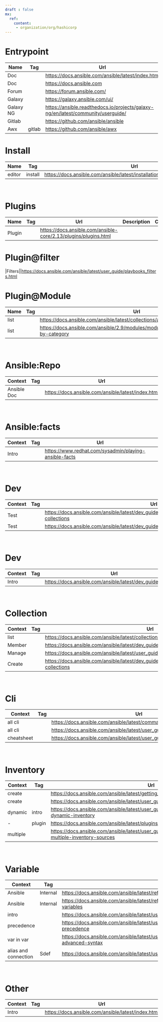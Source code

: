 ```yaml
---
draft : false
mx:
  ref:
    content: 
     - organization/org/hashicorp
---
```




# Entrypoint
|Name|Tag|Url|Description|Comment
|-|-|-|-|-|
|Doc||https://docs.ansible.com/ansible/latest/index.html
|Doc||https://docs.ansible.com
|Forum||https://forum.ansible.com/
|Galaxy||https://galaxy.ansible.com/ui/
|Galaxy NG||https://ansible.readthedocs.io/projects/galaxy-ng/en/latest/community/userguide/
|Gitlab||https://github.com/ansible/ansible
|Awx|gitlab|https://github.com/ansible/awx|

# Install
|Name|Tag|Url|Description|Comment
|-|-|-|-|-|
|editor|install|https://docs.ansible.com/ansible/latest/installation_guide/intro_installation.html
<br>

# Plugins
|Name|Tag|Url|Description|Comment
|-|-|-|-|-|
|Plugin||https://docs.ansible.com/ansible-core/2.13/plugins/plugins.html

# Plugin@filter
|Filters||https://docs.ansible.com/ansible/latest/user_guide/playbooks_filters.html

# Plugin@Module
|Name|Tag|Url|Description|Comment
|-|-|-|-|-|
|list||https://docs.ansible.com/ansible/latest/collections/all_plugins.html#
|list||https://docs.ansible.com/ansible/2.9/modules/modules_by_category.html#modules-by-category
<br>

# Ansible:Repo

|Context|Tag|Url|
|-|-|-|
|Ansible Doc||https://docs.ansible.com/ansible/latest/index.html

<br>

# Ansible:facts
|Context|Tag|Url|
|-|-|-|
|Intro||https://www.redhat.com/sysadmin/playing-ansible-facts
<br>

# Dev
|Context|Tag|Url|
|-|-|-|
|Test||https://docs.ansible.com/ansible/latest/dev_guide/developing_collections_testing.html#testing-collections
|Test||https://docs.ansible.com/ansible/latest/dev_guide/testing.html
<br>

# Dev
|Context|Tag|Url|
|-|-|-|
|Intro||https://docs.ansible.com/ansible/latest/dev_guide/index.html
<br>

# Collection
|Context|Tag|Url|
|-|-|-|
|list||https://docs.ansible.com/ansible/latest/collections/index.html
|Member||https://docs.ansible.com/ansible/latest/dev_guide/developing_collections_structure.html
|Manage||https://docs.ansible.com/ansible/latest/user_guide/collections_using.html
|Create||https://docs.ansible.com/ansible/latest/dev_guide/developing_collections.html#developing-collections
<br>

# Cli
|Context|Tag|Url|
|-|-|-|
|all cli||https://docs.ansible.com/ansible/latest/command_guide/index.html
|all cli||https://docs.ansible.com/ansible/latest/user_guide/command_line_tools.html
|cheatsheet||https://docs.ansible.com/ansible/latest/user_guide/cheatsheet.html
<br>

# Inventory
|Context|Tag|Url|
|-|-|-|
|create||https://docs.ansible.com/ansible/latest/getting_started/get_started_inventory.html
|create||https://docs.ansible.com/ansible/latest/user_guide/intro_inventory.html
|dynamic|intro|https://docs.ansible.com/ansible/latest/user_guide/intro_dynamic_inventory.html#intro-dynamic-inventory
|-|plugin|https://docs.ansible.com/ansible/latest/plugins/inventory.html#inventory-plugins
|multiple||https://docs.ansible.com/ansible/latest/user_guide/intro_inventory.html#using-multiple-inventory-sources
<br>

# Variable
|Context|Tag|Url|
|-|-|-|
|Ansible|Internal|https://docs.ansible.com/ansible/latest/reference_appendices/special_variables.html
|Ansible|Internal|https://docs.ansible.com/ansible/latest/reference_appendices/special_variables.html#special-variables
|intro||https://docs.ansible.com/ansible/latest/user_guide/playbooks_variables.html
|precedence||https://docs.ansible.com/ansible/latest/user_guide/playbooks_variables.html#ansible-variable-precedence
|var in var||https://docs.ansible.com/ansible/latest/user_guide/playbooks_advanced_syntax.html#playbooks-advanced-syntax
|alias and connection|Sdef|https://docs.ansible.com/ansible/latest/user_guide/intro_inventory.html#behavioral-parameters
<br>

# Other
|Context|Tag|Url|
|-|-|-|
|Intro||https://docs.ansible.com/ansible/latest/index.html
<br>


